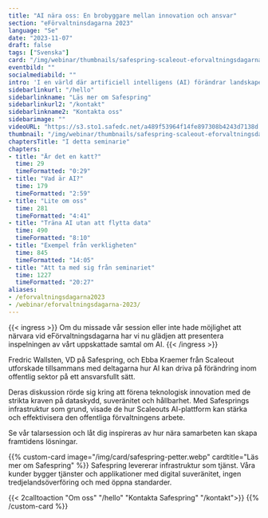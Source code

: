 ```yaml
---
title: "AI nära oss: En brobyggare mellan innovation och ansvar"
section: "eFörvaltninsdagarna 2023"
language: "Se"
date: "2023-11-07"
draft: false
tags: ["Svenska"]
card: "/img/webinar/thumbnails/safespring-scaleout-eforvaltningsdagarna-2023.jpg"
eventbild: ""
socialmediabild: ""
intro: 'I en värld där artificiell intelligens (AI) förändrar landskapet för nästan varje industri, finns viktiga frågor att besvara: hur säkerställer vi att AI:s kraft används på ett sätt som är effektivt och hållbart, utan att riskera att data hamnar i fel händer?'
sidebarlinkurl: "/hello"
sidebarlinkname: "Läs mer om Safespring"
sidebarlinkurl2: "/kontakt"
sidebarlinkname2: "Kontakta oss"
sidebarimage: ""
videoURL: "https://s3.sto1.safedc.net/a489f53964f14fe897308b4243d7138d:processedvideos/safespring-scaleout-eforvaltningsdagarna–talarslot-2023/master.m3u8"
thumbnail: "/img/webinar/thumbnails/safespring-scaleout-eforvaltningsdagarna-2023.jpg"
chaptersTitle: "I detta seminarie"
chapters:
- title: "Är det en katt?"
  time: 29
  timeFormatted: "0:29"
- title: "Vad är AI?"
  time: 179
  timeFormatted: "2:59"
- title: "Lite om oss"
  time: 281
  timeFormatted: "4:41"
- title: "Träna AI utan att flytta data"
  time: 490
  timeFormatted: "8:10"
- title: "Exempel från verkligheten"
  time: 845
  timeFormatted: "14:05"
- title: "Att ta med sig från seminariet"
  time: 1227
  timeFormatted: "20:27"
aliases:
- /eforvaltningsdagarna2023
- /webinar/eforvaltningsdagarna-2023/
---
```


{{< ingress >}}
Om du missade vår session eller inte hade möjlighet att närvara vid eFörvaltningsdagarna har vi nu glädjen att presentera inspelningen av vårt uppskattade samtal om AI.
{{< /ingress >}}

Fredric Wallsten, VD på Safespring, och Ebba Kraemer från Scaleout utforskade tillsammans med deltagarna hur AI kan driva på förändring inom offentlig sektor på ett ansvarsfullt sätt.

Deras diskussion rörde sig kring att förena teknologisk innovation med de strikta kraven på dataskydd, suveränitet och hållbarhet. Med Safesprings infrastruktur som grund, visade de hur Scaleouts AI-plattform kan stärka och effektivisera den offentliga förvaltningens arbete.

Se vår talarsession och låt dig inspireras av hur nära samarbeten kan skapa framtidens lösningar.

{{% custom-card image="/img/card/safespring-petter.webp" cardtitle="Läs mer om Safespring" %}}
Safespring levererar infrastruktur som tjänst. Våra kunder bygger tjänster och applikationer med digital suveränitet, ingen tredjelandsöverföring och med öppna standarder.

{{< 2calltoaction "Om oss" "/hello" "Kontakta Safespring" "/kontakt">}}
{{% /custom-card %}}